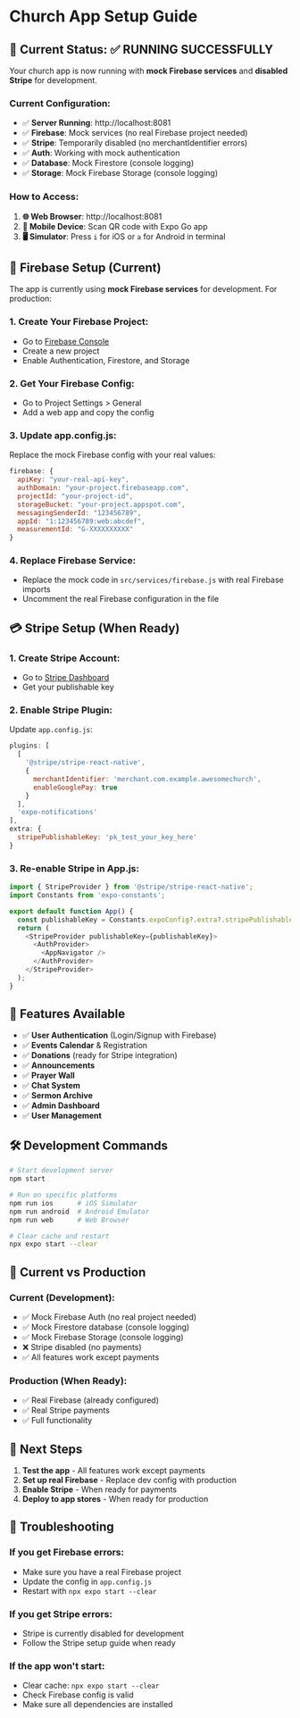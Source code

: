 # Church App Setup Guide

## 🚀 Current Status: ✅ RUNNING SUCCESSFULLY

Your church app is now running with **mock Firebase services** and **disabled Stripe** for development.

### **Current Configuration:**
- ✅ **Server Running**: http://localhost:8081
- ✅ **Firebase**: Mock services (no real Firebase project needed)
- ✅ **Stripe**: Temporarily disabled (no merchantIdentifier errors)
- ✅ **Auth**: Working with mock authentication
- ✅ **Database**: Mock Firestore (console logging)
- ✅ **Storage**: Mock Firebase Storage (console logging)

### **How to Access:**
1. **🌐 Web Browser**: http://localhost:8081
2. **📱 Mobile Device**: Scan QR code with Expo Go app
3. **🖥️ Simulator**: Press `i` for iOS or `a` for Android in terminal

## 🔧 Firebase Setup (Current)

The app is currently using **mock Firebase services** for development. For production:

### **1. Create Your Firebase Project:**
- Go to [Firebase Console](https://console.firebase.google.com/)
- Create a new project
- Enable Authentication, Firestore, and Storage

### **2. Get Your Firebase Config:**
- Go to Project Settings > General
- Add a web app and copy the config

### **3. Update app.config.js:**
Replace the mock Firebase config with your real values:

```javascript
firebase: {
  apiKey: "your-real-api-key",
  authDomain: "your-project.firebaseapp.com",
  projectId: "your-project-id",
  storageBucket: "your-project.appspot.com",
  messagingSenderId: "123456789",
  appId: "1:123456789:web:abcdef",
  measurementId: "G-XXXXXXXXXX"
}
```

### **4. Replace Firebase Service:**
- Replace the mock code in `src/services/firebase.js` with real Firebase imports
- Uncomment the real Firebase configuration in the file

## 💳 Stripe Setup (When Ready)

### **1. Create Stripe Account:**
- Go to [Stripe Dashboard](https://dashboard.stripe.com/)
- Get your publishable key

### **2. Enable Stripe Plugin:**
Update `app.config.js`:

```javascript
plugins: [
  [
    '@stripe/stripe-react-native',
    {
      merchantIdentifier: 'merchant.com.example.awesomechurch',
      enableGooglePay: true
    }
  ],
  'expo-notifications'
],
extra: {
  stripePublishableKey: 'pk_test_your_key_here'
}
```

### **3. Re-enable Stripe in App.js:**
```javascript
import { StripeProvider } from '@stripe/stripe-react-native';
import Constants from 'expo-constants';

export default function App() {
  const publishableKey = Constants.expoConfig?.extra?.stripePublishableKey || '';
  return (
    <StripeProvider publishableKey={publishableKey}>
      <AuthProvider>
        <AppNavigator />
      </AuthProvider>
    </StripeProvider>
  );
}
```

## 📱 Features Available

- ✅ **User Authentication** (Login/Signup with Firebase)
- ✅ **Events Calendar** & Registration
- ✅ **Donations** (ready for Stripe integration)
- ✅ **Announcements**
- ✅ **Prayer Wall**
- ✅ **Chat System**
- ✅ **Sermon Archive**
- ✅ **Admin Dashboard**
- ✅ **User Management**

## 🛠 Development Commands

```bash
# Start development server
npm start

# Run on specific platforms
npm run ios      # iOS Simulator
npm run android  # Android Emulator
npm run web      # Web Browser

# Clear cache and restart
npx expo start --clear
```

## 🔄 Current vs Production

### **Current (Development):**
- ✅ Mock Firebase Auth (no real project needed)
- ✅ Mock Firestore database (console logging)
- ✅ Mock Firebase Storage (console logging)
- ❌ Stripe disabled (no payments)
- ✅ All features work except payments

### **Production (When Ready):**
- ✅ Real Firebase (already configured)
- ✅ Real Stripe payments
- ✅ Full functionality

## 📝 Next Steps

1. **Test the app** - All features work except payments
2. **Set up real Firebase** - Replace dev config with production
3. **Enable Stripe** - When ready for payments
4. **Deploy to app stores** - When ready for production

## 🚨 Troubleshooting

### **If you get Firebase errors:**
- Make sure you have a real Firebase project
- Update the config in `app.config.js`
- Restart with `npx expo start --clear`

### **If you get Stripe errors:**
- Stripe is currently disabled for development
- Follow the Stripe setup guide when ready

### **If the app won't start:**
- Clear cache: `npx expo start --clear`
- Check Firebase config is valid
- Make sure all dependencies are installed
